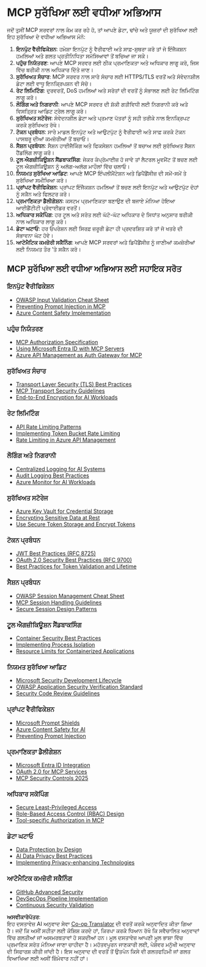 <!--
CO_OP_TRANSLATOR_METADATA:
{
  "original_hash": "90bfc6f3be00e34f6124e2a24bf94167",
  "translation_date": "2025-07-17T01:53:13+00:00",
  "source_file": "02-Security/mcp-best-practices.md",
  "language_code": "pa"
}
-->
# MCP ਸੁਰੱਖਿਆ ਲਈ ਵਧੀਆ ਅਭਿਆਸ

ਜਦੋਂ ਤੁਸੀਂ MCP ਸਰਵਰਾਂ ਨਾਲ ਕੰਮ ਕਰ ਰਹੇ ਹੋ, ਤਾਂ ਆਪਣੇ ਡੇਟਾ, ਢਾਂਚੇ ਅਤੇ ਯੂਜ਼ਰਾਂ ਦੀ ਸੁਰੱਖਿਆ ਲਈ ਇਹ ਸੁਰੱਖਿਆ ਦੇ ਵਧੀਆ ਅਭਿਆਸ ਮੰਨੋ:

1. **ਇਨਪੁੱਟ ਵੈਰੀਫਿਕੇਸ਼ਨ**: ਹਮੇਸ਼ਾ ਇਨਪੁੱਟ ਨੂੰ ਵੈਰੀਫਾਈ ਅਤੇ ਸਾਫ਼-ਸੁਥਰਾ ਕਰੋ ਤਾਂ ਜੋ ਇੰਜੈਕਸ਼ਨ ਹਮਲਿਆਂ ਅਤੇ ਗਲਤ ਪ੍ਰਤੀਨਿਧਿਤਾ ਸਮੱਸਿਆਵਾਂ ਤੋਂ ਬਚਿਆ ਜਾ ਸਕੇ।
2. **ਪਹੁੰਚ ਨਿਯੰਤਰਣ**: ਆਪਣੇ MCP ਸਰਵਰ ਲਈ ਠੀਕ ਪ੍ਰਮਾਣਿਕਤਾ ਅਤੇ ਅਧਿਕਾਰ ਲਾਗੂ ਕਰੋ, ਜਿਸ ਵਿੱਚ ਬਰੀਕੀ ਨਾਲ ਅਧਿਕਾਰ ਦਿੱਤੇ ਜਾਣ।
3. **ਸੁਰੱਖਿਅਤ ਸੰਚਾਰ**: MCP ਸਰਵਰ ਨਾਲ ਸਾਰੇ ਸੰਚਾਰ ਲਈ HTTPS/TLS ਵਰਤੋਂ ਅਤੇ ਸੰਵੇਦਨਸ਼ੀਲ ਡੇਟਾ ਲਈ ਵਾਧੂ ਇਨਕ੍ਰਿਪਸ਼ਨ ਵੀ ਸੋਚੋ।
4. **ਰੇਟ ਲਿਮਿਟਿੰਗ**: ਦੁਰਵਰਤੋਂ, DoS ਹਮਲਿਆਂ ਅਤੇ ਸਰੋਤਾਂ ਦੀ ਵਰਤੋਂ ਨੂੰ ਸੰਭਾਲਣ ਲਈ ਰੇਟ ਲਿਮਿਟਿੰਗ ਲਾਗੂ ਕਰੋ।
5. **ਲੌਗਿੰਗ ਅਤੇ ਨਿਗਰਾਨੀ**: ਆਪਣੇ MCP ਸਰਵਰ ਦੀ ਸ਼ੱਕੀ ਗਤੀਵਿਧੀ ਲਈ ਨਿਗਰਾਨੀ ਕਰੋ ਅਤੇ ਵਿਸਤ੍ਰਿਤ ਆਡਿਟ ਟ੍ਰੇਲ ਲਾਗੂ ਕਰੋ।
6. **ਸੁਰੱਖਿਅਤ ਸਟੋਰੇਜ**: ਸੰਵੇਦਨਸ਼ੀਲ ਡੇਟਾ ਅਤੇ ਪ੍ਰਮਾਣ ਪੱਤਰਾਂ ਨੂੰ ਸਹੀ ਤਰੀਕੇ ਨਾਲ ਇਨਕ੍ਰਿਪਟ ਕਰਕੇ ਸੁਰੱਖਿਅਤ ਰੱਖੋ।
7. **ਟੋਕਨ ਪ੍ਰਬੰਧਨ**: ਸਾਰੇ ਮਾਡਲ ਇਨਪੁੱਟ ਅਤੇ ਆਉਟਪੁੱਟ ਨੂੰ ਵੈਰੀਫਾਈ ਅਤੇ ਸਾਫ਼ ਕਰਕੇ ਟੋਕਨ ਪਾਸਥਰੂ ਦੀਆਂ ਕਮਜ਼ੋਰੀਆਂ ਤੋਂ ਬਚਾਓ।
8. **ਸੈਸ਼ਨ ਪ੍ਰਬੰਧਨ**: ਸੈਸ਼ਨ ਹਾਈਜੈਕਿੰਗ ਅਤੇ ਫਿਕਸੇਸ਼ਨ ਹਮਲਿਆਂ ਤੋਂ ਬਚਾਅ ਲਈ ਸੁਰੱਖਿਅਤ ਸੈਸ਼ਨ ਹੈਂਡਲਿੰਗ ਲਾਗੂ ਕਰੋ।
9. **ਟੂਲ ਐਗਜ਼ੀਕਿਊਸ਼ਨ ਸੈਂਡਬਾਕਸਿੰਗ**: ਜੇਕਰ ਕੰਪ੍ਰੋਮਾਈਜ਼ ਹੋ ਜਾਵੇ ਤਾਂ ਲੈਟਰਲ ਮੂਵਮੈਂਟ ਤੋਂ ਬਚਣ ਲਈ ਟੂਲ ਐਗਜ਼ੀਕਿਊਸ਼ਨ ਨੂੰ ਅਲੱਗ-ਅਲੱਗ ਮਾਹੌਲਾਂ ਵਿੱਚ ਚਲਾਓ।
10. **ਨਿਯਮਤ ਸੁਰੱਖਿਆ ਆਡਿਟ**: ਆਪਣੇ MCP ਇੰਪਲੀਮੈਂਟੇਸ਼ਨ ਅਤੇ ਡਿਪੈਂਡੈਂਸੀਜ਼ ਦੀ ਸਮੇਂ-ਸਮੇਂ ਤੇ ਸੁਰੱਖਿਆ ਸਮੀਖਿਆ ਕਰੋ।
11. **ਪ੍ਰਾਂਪਟ ਵੈਰੀਫਿਕੇਸ਼ਨ**: ਪ੍ਰਾਂਪਟ ਇੰਜੈਕਸ਼ਨ ਹਮਲਿਆਂ ਤੋਂ ਬਚਣ ਲਈ ਇਨਪੁੱਟ ਅਤੇ ਆਉਟਪੁੱਟ ਦੋਹਾਂ ਨੂੰ ਸਕੈਨ ਅਤੇ ਫਿਲਟਰ ਕਰੋ।
12. **ਪ੍ਰਮਾਣਿਕਤਾ ਡੈਲੀਗੇਸ਼ਨ**: ਕਸਟਮ ਪ੍ਰਮਾਣਿਕਤਾ ਬਣਾਉਣ ਦੀ ਬਜਾਏ ਮੰਨਿਆ ਹੋਇਆ ਆਈਡੈਂਟੀਟੀ ਪ੍ਰੋਵਾਈਡਰ ਵਰਤੋਂ।
13. **ਅਧਿਕਾਰ ਸਕੋਪਿੰਗ**: ਹਰ ਟੂਲ ਅਤੇ ਸਰੋਤ ਲਈ ਘੱਟੋ-ਘੱਟ ਅਧਿਕਾਰ ਦੇ ਸਿਧਾਂਤ ਅਨੁਸਾਰ ਬਰੀਕੀ ਨਾਲ ਅਧਿਕਾਰ ਲਾਗੂ ਕਰੋ।
14. **ਡੇਟਾ ਘਟਾਓ**: ਹਰ ਓਪਰੇਸ਼ਨ ਲਈ ਸਿਰਫ਼ ਜ਼ਰੂਰੀ ਡੇਟਾ ਹੀ ਪ੍ਰਦਰਸ਼ਿਤ ਕਰੋ ਤਾਂ ਜੋ ਖਤਰੇ ਦੀ ਸੰਭਾਵਨਾ ਘੱਟ ਹੋਵੇ।
15. **ਆਟੋਮੈਟਿਕ ਕਮਜ਼ੋਰੀ ਸਕੈਨਿੰਗ**: ਆਪਣੇ MCP ਸਰਵਰਾਂ ਅਤੇ ਡਿਪੈਂਡੈਂਸੀਜ਼ ਨੂੰ ਜਾਣੀਆਂ ਕਮਜ਼ੋਰੀਆਂ ਲਈ ਨਿਯਮਤ ਤੌਰ 'ਤੇ ਸਕੈਨ ਕਰੋ।

## MCP ਸੁਰੱਖਿਆ ਲਈ ਵਧੀਆ ਅਭਿਆਸ ਲਈ ਸਹਾਇਕ ਸਰੋਤ

### ਇਨਪੁੱਟ ਵੈਰੀਫਿਕੇਸ਼ਨ
- [OWASP Input Validation Cheat Sheet](https://cheatsheetseries.owasp.org/cheatsheets/Input_Validation_Cheat_Sheet.html)
- [Preventing Prompt Injection in MCP](https://modelcontextprotocol.io/docs/guides/security)
- [Azure Content Safety Implementation](./azure-content-safety-implementation.md)

### ਪਹੁੰਚ ਨਿਯੰਤਰਣ
- [MCP Authorization Specification](https://modelcontextprotocol.io/specification/draft/basic/authorization)
- [Using Microsoft Entra ID with MCP Servers](https://den.dev/blog/mcp-server-auth-entra-id-session/)
- [Azure API Management as Auth Gateway for MCP](https://techcommunity.microsoft.com/blog/integrationsonazureblog/azure-api-management-your-auth-gateway-for-mcp-servers/4402690)

### ਸੁਰੱਖਿਅਤ ਸੰਚਾਰ
- [Transport Layer Security (TLS) Best Practices](https://learn.microsoft.com/security/engineering/solving-tls)
- [MCP Transport Security Guidelines](https://modelcontextprotocol.io/docs/concepts/transports)
- [End-to-End Encryption for AI Workloads](https://learn.microsoft.com/azure/architecture/example-scenario/confidential/end-to-end-encryption)

### ਰੇਟ ਲਿਮਿਟਿੰਗ
- [API Rate Limiting Patterns](https://learn.microsoft.com/azure/architecture/patterns/rate-limiting-pattern)
- [Implementing Token Bucket Rate Limiting](https://konghq.com/blog/engineering/how-to-design-a-scalable-rate-limiting-algorithm)
- [Rate Limiting in Azure API Management](https://learn.microsoft.com/azure/api-management/rate-limit-policy)

### ਲੌਗਿੰਗ ਅਤੇ ਨਿਗਰਾਨੀ
- [Centralized Logging for AI Systems](https://learn.microsoft.com/azure/architecture/example-scenario/logging/centralized-logging)
- [Audit Logging Best Practices](https://cheatsheetseries.owasp.org/cheatsheets/Logging_Cheat_Sheet.html)
- [Azure Monitor for AI Workloads](https://learn.microsoft.com/azure/azure-monitor/overview)

### ਸੁਰੱਖਿਅਤ ਸਟੋਰੇਜ
- [Azure Key Vault for Credential Storage](https://learn.microsoft.com/azure/key-vault/general/basic-concepts)
- [Encrypting Sensitive Data at Rest](https://learn.microsoft.com/security/engineering/data-encryption-at-rest)
- [Use Secure Token Storage and Encrypt Tokens](https://youtu.be/uRdX37EcCwg?si=6fSChs1G4glwXRy2)

### ਟੋਕਨ ਪ੍ਰਬੰਧਨ
- [JWT Best Practices (RFC 8725)](https://datatracker.ietf.org/doc/html/rfc8725)
- [OAuth 2.0 Security Best Practices (RFC 9700)](https://datatracker.ietf.org/doc/html/rfc9700)
- [Best Practices for Token Validation and Lifetime](https://learn.microsoft.com/entra/identity-platform/access-tokens)

### ਸੈਸ਼ਨ ਪ੍ਰਬੰਧਨ
- [OWASP Session Management Cheat Sheet](https://cheatsheetseries.owasp.org/cheatsheets/Session_Management_Cheat_Sheet.html)
- [MCP Session Handling Guidelines](https://modelcontextprotocol.io/docs/guides/security)
- [Secure Session Design Patterns](https://learn.microsoft.com/security/engineering/session-security)

### ਟੂਲ ਐਗਜ਼ੀਕਿਊਸ਼ਨ ਸੈਂਡਬਾਕਸਿੰਗ
- [Container Security Best Practices](https://learn.microsoft.com/azure/container-instances/container-instances-image-security)
- [Implementing Process Isolation](https://learn.microsoft.com/windows/security/threat-protection/security-policy-settings/user-rights-assignment)
- [Resource Limits for Containerized Applications](https://kubernetes.io/docs/concepts/configuration/manage-resources-containers/)

### ਨਿਯਮਤ ਸੁਰੱਖਿਆ ਆਡਿਟ
- [Microsoft Security Development Lifecycle](https://www.microsoft.com/sdl)
- [OWASP Application Security Verification Standard](https://owasp.org/www-project-application-security-verification-standard/)
- [Security Code Review Guidelines](https://owasp.org/www-pdf-archive/OWASP_Code_Review_Guide_v2.pdf)

### ਪ੍ਰਾਂਪਟ ਵੈਰੀਫਿਕੇਸ਼ਨ
- [Microsoft Prompt Shields](https://learn.microsoft.com/azure/ai-services/content-safety/concepts/jailbreak-detection)
- [Azure Content Safety for AI](https://learn.microsoft.com/azure/ai-services/content-safety/)
- [Preventing Prompt Injection](https://github.com/microsoft/prompt-shield-js)

### ਪ੍ਰਮਾਣਿਕਤਾ ਡੈਲੀਗੇਸ਼ਨ
- [Microsoft Entra ID Integration](https://learn.microsoft.com/entra/identity-platform/v2-oauth2-auth-code-flow)
- [OAuth 2.0 for MCP Services](https://learn.microsoft.com/security/engineering/solving-oauth)
- [MCP Security Controls 2025](./mcp-security-controls-2025.md)

### ਅਧਿਕਾਰ ਸਕੋਪਿੰਗ
- [Secure Least-Privileged Access](https://learn.microsoft.com/entra/identity-platform/secure-least-privileged-access)
- [Role-Based Access Control (RBAC) Design](https://learn.microsoft.com/azure/role-based-access-control/overview)
- [Tool-specific Authorization in MCP](https://modelcontextprotocol.io/docs/guides/best-practices)

### ਡੇਟਾ ਘਟਾਓ
- [Data Protection by Design](https://learn.microsoft.com/compliance/regulatory/gdpr-data-protection-impact-assessments)
- [AI Data Privacy Best Practices](https://learn.microsoft.com/legal/cognitive-services/openai/data-privacy)
- [Implementing Privacy-enhancing Technologies](https://www.microsoft.com/security/blog/2021/07/13/microsofts-pet-project-privacy-enhancing-technologies-in-action/)

### ਆਟੋਮੈਟਿਕ ਕਮਜ਼ੋਰੀ ਸਕੈਨਿੰਗ
- [GitHub Advanced Security](https://github.com/security/advanced-security)
- [DevSecOps Pipeline Implementation](https://learn.microsoft.com/azure/devops/migrate/security-validation-cicd-pipeline)
- [Continuous Security Validation](https://www.microsoft.com/security/blog/2022/04/05/step-by-step-building-a-more-efficient-devsecops-environment/)

**ਅਸਵੀਕਾਰੋਪੱਤਰ**:  
ਇਹ ਦਸਤਾਵੇਜ਼ AI ਅਨੁਵਾਦ ਸੇਵਾ [Co-op Translator](https://github.com/Azure/co-op-translator) ਦੀ ਵਰਤੋਂ ਕਰਕੇ ਅਨੁਵਾਦਿਤ ਕੀਤਾ ਗਿਆ ਹੈ। ਜਦੋਂ ਕਿ ਅਸੀਂ ਸਹੀਤਾ ਲਈ ਕੋਸ਼ਿਸ਼ ਕਰਦੇ ਹਾਂ, ਕਿਰਪਾ ਕਰਕੇ ਧਿਆਨ ਰੱਖੋ ਕਿ ਸਵੈਚਾਲਿਤ ਅਨੁਵਾਦਾਂ ਵਿੱਚ ਗਲਤੀਆਂ ਜਾਂ ਅਸਮਰਥਤਾਵਾਂ ਹੋ ਸਕਦੀਆਂ ਹਨ। ਮੂਲ ਦਸਤਾਵੇਜ਼ ਆਪਣੀ ਮੂਲ ਭਾਸ਼ਾ ਵਿੱਚ ਪ੍ਰਮਾਣਿਕ ਸਰੋਤ ਮੰਨਿਆ ਜਾਣਾ ਚਾਹੀਦਾ ਹੈ। ਮਹੱਤਵਪੂਰਨ ਜਾਣਕਾਰੀ ਲਈ, ਪੇਸ਼ੇਵਰ ਮਨੁੱਖੀ ਅਨੁਵਾਦ ਦੀ ਸਿਫਾਰਸ਼ ਕੀਤੀ ਜਾਂਦੀ ਹੈ। ਇਸ ਅਨੁਵਾਦ ਦੀ ਵਰਤੋਂ ਤੋਂ ਉਤਪੰਨ ਕਿਸੇ ਵੀ ਗਲਤਫਹਿਮੀ ਜਾਂ ਗਲਤ ਵਿਆਖਿਆ ਲਈ ਅਸੀਂ ਜ਼ਿੰਮੇਵਾਰ ਨਹੀਂ ਹਾਂ।